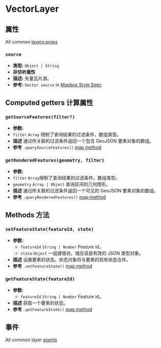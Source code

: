 # VectorLayer

## 属性

All common [layers props](/api/Layers/README.md#props)

### `source`

- **类型:** `Object | String`
- **非侦听属性**
- **描述:** 矢量瓦片源。
- **参考:** `Vector source` in [Mapbox Style Spec](https://docs.mapbox.com/mapbox-gl-js/style-spec/#sources-vector)

## Computed getters 计算属性

### `getSourceFeatures(filter?)`

- **参数:**
- `filter` `Array` 限制了查询结果的过滤条件，数组类型。
- **描述** 通过所关联的过滤条件返回一个包含 GeoJSON 要素对象的数组。
- **参考** `.querySourceFeatures()` [map method](https://docs.mapbox.com/mapbox-gl-js/api/#map#querysourcefeatures)

### `getRenderedFeatures(geometry, filter)`

- **参数:**
- `filter` `Array`限制了查询结果的过滤条件，数组类型。
- `geometry` `Array | Object` 查询区间的几何图形。
- **描述** 通过所关联的过滤条件返回一个可见的 GeoJSON 要素对象的数组。
- **参考** `.queryRenderedFeatures()` [map method](https://docs.mapbox.com/mapbox-gl-js/api/#map#queryrenderedfeatures)

## Methods 方法


### `setFeatureState(featureId, state)`

- **参数:**
  - `featureId` `String | Number` Feature id。
  - `state` `Object` 一组键值对。值应该是有效的 JSON 类型对象。
- **描述** 设置要素的状态。状态对象将与要素的现有状态合并。
- **参考** `.setFeatureState()` [map method](https://docs.mapbox.com/mapbox-gl-js/api/#map#setfeaturestate)

### `getFeatureState(featureId)`

- **参数:**
  - `featureId` `String | Number` Feature id。
- **描述** 获取一个要素的状态。
- **参考** `.getFeatureState()` [map method](https://docs.mapbox.com/mapbox-gl-js/api/#map#getfeaturestate)

## 事件

All common layer [events](/api/Layers/#events)
